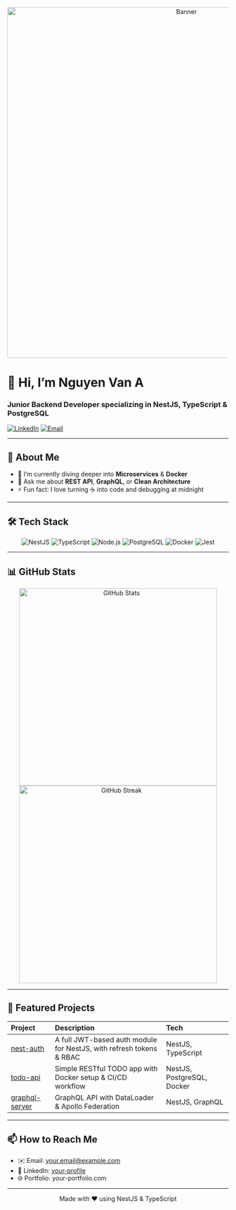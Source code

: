<!-- Banner Top -->
<p align="center">
  <img src="https://user-images.githubusercontent.com/your-username/your-banner.png" alt="Banner" width="800"/>
</p>

# 👋 Hi, I’m Nguyen Van A
### Junior Backend Developer specializing in **NestJS**, **TypeScript** & **PostgreSQL**

[![LinkedIn](https://img.shields.io/badge/-LinkedIn-0A66C2?style=for-the-badge&logo=linkedin)](https://linkedin.com/in/your-profile)
[![Email](https://img.shields.io/badge/-Email-D14836?style=for-the-badge&logo=gmail&logoColor=white)](mailto:your.email@example.com)

---

## 🚀 About Me
- 🌱 I’m currently diving deeper into **Microservices** & **Docker**  
- 💬 Ask me about **REST API**, **GraphQL**, or **Clean Architecture**  
- ⚡ Fun fact: I love turning ☕️ into code and debugging at midnight  

---

## 🛠️ Tech Stack

<p align="center">
  <img src="https://img.shields.io/badge/NestJS-E0234E?style=for-the-badge&logo=nestjs&logoColor=white" alt="NestJS"/>
  <img src="https://img.shields.io/badge/TypeScript-007ACC?style=for-the-badge&logo=typescript&logoColor=white" alt="TypeScript"/>
  <img src="https://img.shields.io/badge/Node.js-339933?style=for-the-badge&logo=node.js&logoColor=white" alt="Node.js"/>
  <img src="https://img.shields.io/badge/PostgreSQL-316192?style=for-the-badge&logo=postgresql&logoColor=white" alt="PostgreSQL"/>
  <img src="https://img.shields.io/badge/Docker-2496ED?style=for-the-badge&logo=docker&logoColor=white" alt="Docker"/>
  <img src="https://img.shields.io/badge/Jest-C21325?style=for-the-badge&logo=jest&logoColor=white" alt="Jest"/>
</p>

---

## 📊 GitHub Stats

<p align="center">
  <!-- Replace `your-username` with your GitHub username -->
  <img src="https://github-readme-stats.vercel.app/api?username=your-username&show_icons=true&theme=radical&hide_rank=true" alt="GitHub Stats" width="450"/>
  <img src="https://github-readme-streak-stats.herokuapp.com/?user=your-username&theme=radical" alt="GitHub Streak" width="450"/>
</p>

---

## 📂 Featured Projects

| Project | Description | Tech |
| :------ | :---------- | :--- |
| [nest-auth](https://github.com/your-username/nest-auth) | A full JWT-based auth module for NestJS, with refresh tokens & RBAC | NestJS, TypeScript |
| [todo-api](https://github.com/your-username/todo-api) | Simple RESTful TODO app with Docker setup & CI/CD workflow | NestJS, PostgreSQL, Docker |
| [graphql-server](https://github.com/your-username/graphql-server) | GraphQL API with DataLoader & Apollo Federation | NestJS, GraphQL |

---

## 📫 How to Reach Me

- ✉️ Email: your.email@example.com  
- 💼 LinkedIn: [your-profile](https://linkedin.com/in/your-profile)  
- 🌐 Portfolio: your-portfolio.com  

---

<p align="center">
  Made with ❤️ using NestJS & TypeScript
</p>
